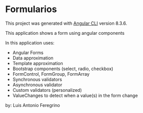 # Formularios

This project was generated with [Angular CLI](https://github.com/angular/angular-cli) version 8.3.6.

This application shows a form using angular components

In this application uses:
- Angular Forms
- Data approximation
- Template approximation
- Bootstrap components (select, radio, checkbox)
- FormControl, FormGroup, FormArray
- Synchronous validators
- Asynchronous validator
- Custom validators (personalized)
- ValueChanges to detect when a value(s) in the form change

by: Luis Antonio Feregrino
